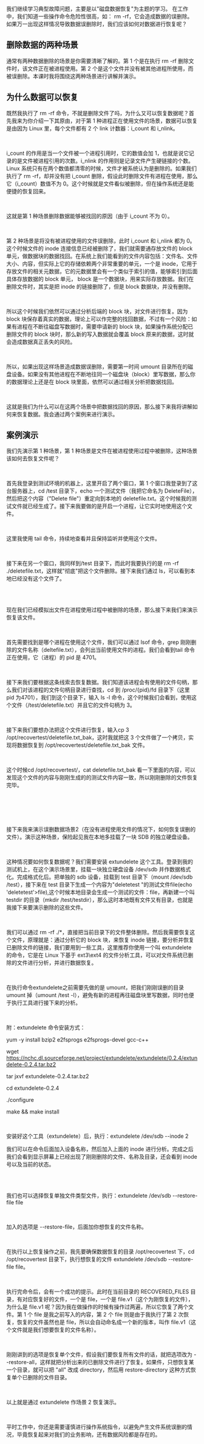 <br />

我们继续学习典型故障问题，主要是以"磁盘数据恢复"为主题的学习。 在工作中，我们知道一些操作命令危险性很高，如： rm -rf，它会造成数据的误删除。如果万一出现这样情况导致数据误删除时，我们应该如何对数据进行恢复呢？  

删除数据的两种场景
---------

通常有两种数据删除的场景是你需要清晰了解的。第 1 个是在执行 rm -rf 删除文件时，该文件正在被进程使用。第 2 个是这个文件并没有被其他进程所使用，而被误删除。本课时我将围绕这两种场景进行讲解并演示。

为什么数据可以恢复
---------

既然我执行了 rm -rf 命令，不就是删除文件了吗，为什么又可以恢复数据呢？首先我来为你介绍一下其原由，对于第 1 种进程正在使用文件的场景，数据可以恢复是由因为 Linux 里，每个文件都有 2 个 link 计数器：i_count 和 i_nlink。

<br />

i_count 的作用是当一个文件被一个进程引用时，它的数值会加 1，也就是说它记录的是文件被进程引用的次数。i_nlink 的作用则是记录文件产生硬链接的个数。Linux 系统只有在两个数值都清零的时候，文件才被系统认为是删除的。如果我们执行了 rm -rf，却并没有把 i_count 删除，假设此时删除文件有进程在使用，那么它（i_count）数值不为 0。这个时候就是文件看似被删除，但在操作系统还是能便捷的恢复回来。

<br />

这就是第 1 种场景删除数据能够被找回的原因（由于 i_count 不为 0）。

<br />

第 2 种场景是将没有被进程使用的文件误删除，此时 i_count 和 i_nlink 都为 0。这个时候文件的 inode 连接信息已经被删除了，我们就需要通存放文件的 block 单元，做数据块的数据找回。在系统上我们能看到的文件内容包括：文件名、文件大小、内容，但实际上它的存储依赖两个非常重要的单元，一个是 inode，它用于存放文件的相关元数据，它的元数据里会有一个类似于索引的值，能够索引到后面具体存放数据的 block 单元， block 是一个数据块，用来实际存放数据。我们在删除文件时，其实是把 inode 的链接删除了，但是 block 数据块，并没有删除。

<br />

所以这个时候我们依然可以通过分析后端的 block 块，对文件进行恢复。因为 block 块保存着真实的数据，理论上可以作完整的找回数据，不过有一个风险：如果有进程在不断往磁盘写数据时，需要申请新的 block 块，如果操作系统分配已删除文件的 block 块时，那么新的写入数据就会覆盖 block 原来的数据，这时就会造成数据真正丢失的风险。

<br />

所以，如果出现这样场景造成数据误删除，需要第一时间 umount 目录所在的磁盘设备。如果没有其他进程在不断地往同一个磁盘块（block）里写数据，那么你的数据理论上还是在 block 块里面，依然可以通过相关分析把数据找回。

<br />

这就是我们为什么可以在这两个场景中把数据找回的原因，那么接下来我将讲解如何来恢复数据。我会通过两个案例来进行演示。

案例演示
----

我们先演示第 1 种场景，第 1 种场景是文件在被进程使用过程中被删除，这种场景该如何去恢复文件呢？

<br />

首先我登录到测试环境的机器上，这里开启了两个窗口，第 1 个窗口我登录到了这台服务器上，cd /test 目录下，echo 一个测试文件（我把它命名为 DeleteFile），然后把这个内容（"Delete file"）重定向到本地的 deletefile.txt。这个时候我的测试文件就已经生成了。接下来我要做的是开启一个进程，让它实时地使用这个文件。

<br />

<Image alt="" src="https://s0.lgstatic.com/i/image3/M01/88/70/Cgq2xl6VdFKAISawAAFE37oeL_w498.png"/>

<br />

这里我使用 tail 命令，持续地查看并且保持监听并使用这个文件。

<br />

接下来在另一个窗口，我同样到/test 目录下，而此时我要执行的是 rm -rf ./deletefile.txt，这样就"彻底"把这个文件删除。接下来我们通过 ls，可以看到本地已经没有这个文件了。

<br />

<Image alt="" src="https://s0.lgstatic.com/i/image3/M01/88/70/Cgq2xl6VdIqAWXFLAADmb9zygRM543.png"/>

<br />

<br />

现在我们已经模拟出文件在进程使用过程中被删除的场景，那么接下来我们来演示恢复该文件。

<br />

首先需要找到是哪个进程在使用这个文件，我们可以通过 lsof 命令，grep 刚刚删除的文件名称（deltefile.txt），会列出当前使用文件的进程。我们会看到tail 命令正在使用，它（进程）的 pid 是 4701。

<br />

<Image alt="" src="https://s0.lgstatic.com/i/image3/M01/0F/5A/Ciqah16VdFKAC0qqAADFpBm8jCA754.png"/>

<br />

接下来我们要根据这条线索去恢复数据。我们知道该进程会有使用的文件句柄，那么我们对该进程的文件句柄目录进行查找，cd 到 /proc/{pid}/fd 目录下（这里 pid 为4701），我们到这个目录下，输入 ls -l 命令，这个时候我们会看到，使用这个文件（/test/deletefile.txt）并且它的文件句柄为 3。

<br />

<Image alt="" src="https://s0.lgstatic.com/i/image3/M01/88/70/Cgq2xl6VdFKAHdwFAAEiLPkGCz8212.png"/>

<br />

接下来我们要想办法把这个文件进行恢复，输入cp 3 /opt/recovertest/deletefile.txt_bak，这时我就把这 3 个文件做了一个拷贝，实现将数据恢复到 /opt/recovertest/deletefile.txt_bak 文件。

<br />

这个时候cd /opt/recovertest/，cat deletefile.txt_bak 看一下里面的内容，可以发现这个文件的内容与刚刚生成的的测试文件内容一致，所以刚刚删除的文件恢复完毕。

<br />

<br />

<Image alt="" src="https://s0.lgstatic.com/i/image3/M01/0F/5A/Ciqah16VdL6ATGvHAAEkok5hmU0511.png"/>

<br />

<br />

<br />

接下来我来演示误删数据场景2（在没有进程使用文件的情况下，如何恢复误删的文件）。演示这种场景，保险起见我在本地多挂载了一块 SDB 的独立硬盘设备。

<br />

这种情况要如何恢复数据呢？我们需要安装 extundelete 这个工具。登录到我的测试机上，在这个演示场景里，挂载一块独立硬盘设备 /dev/sdb 并作数据格式化。完成格式化后。把单独的 sdb 设备，挂载到 test 目录下（mount /dev/sdb /test），接下来在 test 目录下生成一个内容为"deletetest "的测试文件file(echo 'deletetest'\>file),这个时候本地目录会生成一个测试的文件：file，再新建一个叫 testdir 的目录（mkdir /test/testdir），那么这时本地既有文件又有目录，也就是我接下来要演示删除的这些文件。

<br />

<Image alt="" src="https://s0.lgstatic.com/i/image3/M01/0F/5A/Ciqah16VdFOAZFR6AAGnNj1Lipk925.png"/>

<br />

我们可以通过 rm -rf ./\*，直接把当前目录下的文件整体删除。然后我需要恢复这个文件，原理就是：通过分析它的 block 块，来恢复 inode 链接，要分析并恢复已删除文件的链接，我们要用到一些工具，这里推荐你使用一个叫 extundelete 的命令，它是在 Linux 下基于 ext3\\ext4 的文件分析工具，可以对文件系统已删除的文件进行分析，并进行数据恢复。

<br />

<Image alt="" src="https://s0.lgstatic.com/i/image3/M01/88/70/Cgq2xl6VdFOAPrHcAAEVDgSoHww503.png"/>

<br />

在执行命令extundelete之前需要先做的是 umount，把我们刚刚误删的目录 umount 掉（umount /test -l），避免有新的进程再往磁盘块里写数据，同时也便于执行工具进行接下来的分析。

<br />

附：extundelete 命令安装方式：

yum -y install bzip2 e2fsprogs e2fsprogs-devel gcc-c++

wget <https://nchc.dl.sourceforge.net/project/extundelete/extundelete/0.2.4/extundelete-0.2.4.tar.bz2>

tar jxvf extundelete-0.2.4.tar.bz2

cd extundelete-0.2.4

./configure

make \&\& make install

<br />

安装好这个工具（extundelete）后，执行：extundelete /dev/sdb --inode 2

我们可以在命令后面加入设备名称，然后加入上面的 inode 进行分析。完成之后我们会看到显示屏幕上已经出现了刚刚删除的文件、名称及目录，还会看到 inode 号以及当前的状态。

<br />

<Image alt="" src="https://s0.lgstatic.com/i/image3/M01/0F/5A/Ciqah16VdOeAOn_dAAB14_xLtZU663.png"/>

<br />

<br />

我们也可以选择恢复单独文件类型文件，执行：extundelete /dev/sdb --restore-file file

<br />

加入的选项是 --restore-file，后面加你想恢复的文件名称。

<br />

在执行以上恢复操作之前，我先要确保数据恢复的目录 /opt/recovertest 下，cd /opt/recovertest 目录下，执行想恢复的文件 extundelete /dev/sdb --restore-file file。

<br />

<Image alt="" src="https://s0.lgstatic.com/i/image3/M01/0F/5A/Ciqah16VdFOACsNKAAF1sVuVggU217.png"/>

<br />

执行完命令后，会有一个成功的提示。此时在当前目录的 RECOVERED_FILES 目录，有对应恢复好的文件，一个是 file，一个是 file.v1（这个为刚恢复的文件），为什么是 file.v1 呢？因为我在做操作的时候有操作过两遍，所以它恢复了两个文件。第 1 个 file 是我之前写入的内容，第 2 个 file 则是由于我执行了第 2 次恢复，恢复的文件虽然也是 file，所以会自动命名成一个新的版本，叫作 file.v1（这个文件就是我们想要恢复的文件名称）。

<br />

<Image alt="" src="https://s0.lgstatic.com/i/image3/M01/88/70/Cgq2xl6VdFOASIv2AAEQM7CcbS4528.png"/>

<br />

刚刚讲到的选项是恢复单个文件，假设我们要恢复所有文件的话，就把选项改为 --restore-all，这样就把分析出来的已删除文件进行了恢复。如果件，只想恢复某一个目录，就可以把 "all" 改成 directory，然后用 restore-directory 这种方式恢复单个已删除的文件目录。

<br />

以上就是通过 extundelete 作场景 2 恢复演示。

<br />

平时工作中，你还是需要谨慎进行操作系统指令，以避免产生文件系统误删的情况，毕竟恢复起来对我们的业务影响，还有数据风险都是存在的。

